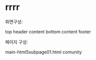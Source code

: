 # rrrr

화면구성:

top header
content
bottom content
footer

페이지 구성:

main-html5subpage01.html
comunity
